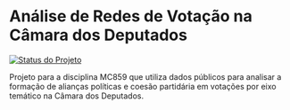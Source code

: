 # Análise de Redes de Votação na Câmara dos Deputados

[![Status do Projeto](https://img.shields.io/badge/status-em%20desenvolvimento-yellowgreen)](https://shields.io/)

Projeto para a disciplina MC859 que utiliza dados públicos para analisar a formação de alianças políticas e coesão partidária em votações por eixo temático na Câmara dos Deputados.
